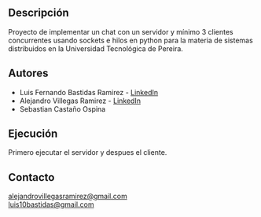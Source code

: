 ## Descripción
Proyecto de implementar un chat con un servidor y mínimo 3 clientes concurrentes usando sockets e hilos en python para la materia de sistemas distribuidos en la Universidad Tecnológica de Pereira.

## Autores
- Luis Fernando Bastidas Ramirez - [LinkedIn](https://www.linkedin.com/in/luis-bastidas-0b36781a6/)
- Alejandro Villegas Ramirez - [LinkedIn](https://www.linkedin.com/in/alejandrovillegasramirez)
- Sebastian Castaño Ospina
  
## Ejecución 
Primero ejecutar el servidor y despues el cliente. 

## Contacto
alejandrovillegasramirez@gmail.com\
luis10bastidas@gmail.com
